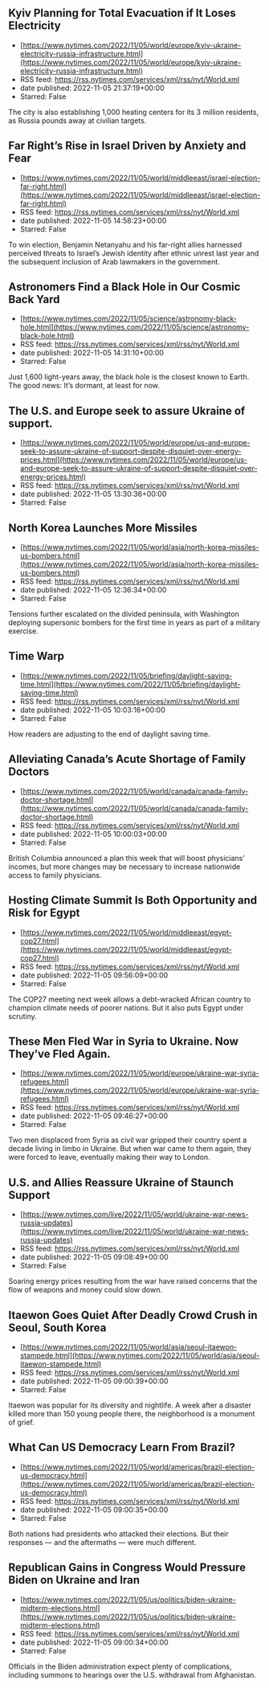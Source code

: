 ## Kyiv Planning for Total Evacuation if It Loses Electricity
 - [https://www.nytimes.com/2022/11/05/world/europe/kyiv-ukraine-electricity-russia-infrastructure.html](https://www.nytimes.com/2022/11/05/world/europe/kyiv-ukraine-electricity-russia-infrastructure.html)
 - RSS feed: https://rss.nytimes.com/services/xml/rss/nyt/World.xml
 - date published: 2022-11-05 21:37:19+00:00
 - Starred: False

The city is also establishing 1,000 heating centers for its 3 million residents, as Russia pounds away at civilian targets.

## Far Right’s Rise in Israel Driven by Anxiety and Fear
 - [https://www.nytimes.com/2022/11/05/world/middleeast/israel-election-far-right.html](https://www.nytimes.com/2022/11/05/world/middleeast/israel-election-far-right.html)
 - RSS feed: https://rss.nytimes.com/services/xml/rss/nyt/World.xml
 - date published: 2022-11-05 14:58:23+00:00
 - Starred: False

To win election, Benjamin Netanyahu and his far-right allies harnessed perceived threats to Israel’s Jewish identity after ethnic unrest last year and the subsequent inclusion of Arab lawmakers in the government.

## Astronomers Find a Black Hole in Our Cosmic Back Yard
 - [https://www.nytimes.com/2022/11/05/science/astronomy-black-hole.html](https://www.nytimes.com/2022/11/05/science/astronomy-black-hole.html)
 - RSS feed: https://rss.nytimes.com/services/xml/rss/nyt/World.xml
 - date published: 2022-11-05 14:31:10+00:00
 - Starred: False

Just 1,600 light-years away, the black hole is the closest known to Earth. The good news: It’s dormant, at least for now.

## The U.S. and Europe seek to assure Ukraine of support.
 - [https://www.nytimes.com/2022/11/05/world/europe/us-and-europe-seek-to-assure-ukraine-of-support-despite-disquiet-over-energy-prices.html](https://www.nytimes.com/2022/11/05/world/europe/us-and-europe-seek-to-assure-ukraine-of-support-despite-disquiet-over-energy-prices.html)
 - RSS feed: https://rss.nytimes.com/services/xml/rss/nyt/World.xml
 - date published: 2022-11-05 13:30:36+00:00
 - Starred: False



## North Korea Launches More Missiles
 - [https://www.nytimes.com/2022/11/05/world/asia/north-korea-missiles-us-bombers.html](https://www.nytimes.com/2022/11/05/world/asia/north-korea-missiles-us-bombers.html)
 - RSS feed: https://rss.nytimes.com/services/xml/rss/nyt/World.xml
 - date published: 2022-11-05 12:36:34+00:00
 - Starred: False

Tensions further escalated on the divided peninsula, with Washington deploying supersonic bombers for the first time in years as part of a military exercise.

## Time Warp
 - [https://www.nytimes.com/2022/11/05/briefing/daylight-saving-time.html](https://www.nytimes.com/2022/11/05/briefing/daylight-saving-time.html)
 - RSS feed: https://rss.nytimes.com/services/xml/rss/nyt/World.xml
 - date published: 2022-11-05 10:03:16+00:00
 - Starred: False

How readers are adjusting to the end of daylight saving time.

## Alleviating Canada’s Acute Shortage of Family Doctors
 - [https://www.nytimes.com/2022/11/05/world/canada/canada-family-doctor-shortage.html](https://www.nytimes.com/2022/11/05/world/canada/canada-family-doctor-shortage.html)
 - RSS feed: https://rss.nytimes.com/services/xml/rss/nyt/World.xml
 - date published: 2022-11-05 10:00:03+00:00
 - Starred: False

British Columbia announced a plan this week that will boost physicians’ incomes, but more changes may be necessary to increase nationwide access to family physicians.

## Hosting Climate Summit Is Both Opportunity and Risk for Egypt
 - [https://www.nytimes.com/2022/11/05/world/middleeast/egypt-cop27.html](https://www.nytimes.com/2022/11/05/world/middleeast/egypt-cop27.html)
 - RSS feed: https://rss.nytimes.com/services/xml/rss/nyt/World.xml
 - date published: 2022-11-05 09:56:09+00:00
 - Starred: False

The COP27 meeting next week allows a debt-wracked African country to champion climate needs of poorer nations. But it also puts Egypt under scrutiny.

## These Men Fled War in Syria to Ukraine. Now They’ve Fled Again.
 - [https://www.nytimes.com/2022/11/05/world/europe/ukraine-war-syria-refugees.html](https://www.nytimes.com/2022/11/05/world/europe/ukraine-war-syria-refugees.html)
 - RSS feed: https://rss.nytimes.com/services/xml/rss/nyt/World.xml
 - date published: 2022-11-05 09:46:27+00:00
 - Starred: False

Two men displaced from Syria as civil war gripped their country spent a decade living in limbo in Ukraine. But when war came to them again, they were forced to leave, eventually making their way to London.

## U.S. and Allies Reassure Ukraine of Staunch Support
 - [https://www.nytimes.com/live/2022/11/05/world/ukraine-war-news-russia-updates](https://www.nytimes.com/live/2022/11/05/world/ukraine-war-news-russia-updates)
 - RSS feed: https://rss.nytimes.com/services/xml/rss/nyt/World.xml
 - date published: 2022-11-05 09:08:49+00:00
 - Starred: False

Soaring energy prices resulting from the war have raised concerns that the flow of weapons and money could slow down.

## Itaewon Goes Quiet After Deadly Crowd Crush in Seoul, South Korea
 - [https://www.nytimes.com/2022/11/05/world/asia/seoul-itaewon-stampede.html](https://www.nytimes.com/2022/11/05/world/asia/seoul-itaewon-stampede.html)
 - RSS feed: https://rss.nytimes.com/services/xml/rss/nyt/World.xml
 - date published: 2022-11-05 09:00:39+00:00
 - Starred: False

Itaewon was popular for its diversity and nightlife. A week after a disaster killed more than 150 young people there, the neighborhood is a monument of grief.

## What Can US Democracy Learn From Brazil?
 - [https://www.nytimes.com/2022/11/05/world/americas/brazil-election-us-democracy.html](https://www.nytimes.com/2022/11/05/world/americas/brazil-election-us-democracy.html)
 - RSS feed: https://rss.nytimes.com/services/xml/rss/nyt/World.xml
 - date published: 2022-11-05 09:00:35+00:00
 - Starred: False

Both nations had presidents who attacked their elections. But their responses — and the aftermaths — were much different.

## Republican Gains in Congress Would Pressure Biden on Ukraine and Iran
 - [https://www.nytimes.com/2022/11/05/us/politics/biden-ukraine-midterm-elections.html](https://www.nytimes.com/2022/11/05/us/politics/biden-ukraine-midterm-elections.html)
 - RSS feed: https://rss.nytimes.com/services/xml/rss/nyt/World.xml
 - date published: 2022-11-05 09:00:34+00:00
 - Starred: False

Officials in the Biden administration expect plenty of complications, including summons to hearings over the U.S. withdrawal from Afghanistan.
